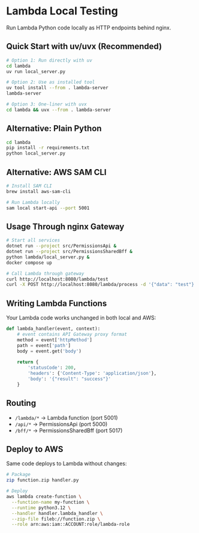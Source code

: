 # Lambda Local Testing

Run Lambda Python code locally as HTTP endpoints behind nginx.

## Quick Start with uv/uvx (Recommended)

```bash
# Option 1: Run directly with uv
cd lambda
uv run local_server.py

# Option 2: Use as installed tool
uv tool install --from . lambda-server
lambda-server

# Option 3: One-liner with uvx
cd lambda && uvx --from . lambda-server
```

## Alternative: Plain Python

```bash
cd lambda
pip install -r requirements.txt
python local_server.py
```

## Alternative: AWS SAM CLI

```bash
# Install SAM CLI
brew install aws-sam-cli

# Run Lambda locally
sam local start-api --port 5001
```

## Usage Through nginx Gateway

```bash
# Start all services
dotnet run --project src/PermissionsApi &
dotnet run --project src/PermissionsSharedBff &
python lambda/local_server.py &
docker compose up

# Call Lambda through gateway
curl http://localhost:8080/lambda/test
curl -X POST http://localhost:8080/lambda/process -d '{"data": "test"}'
```

## Writing Lambda Functions

Your Lambda code works unchanged in both local and AWS:

```python
def lambda_handler(event, context):
    # event contains API Gateway proxy format
    method = event['httpMethod']
    path = event['path']
    body = event.get('body')
    
    return {
        'statusCode': 200,
        'headers': {'Content-Type': 'application/json'},
        'body': '{"result": "success"}'
    }
```

## Routing

- `/lambda/*` → Lambda function (port 5001)
- `/api/*` → PermissionsApi (port 5000)
- `/bff/*` → PermissionsSharedBff (port 5017)

## Deploy to AWS

Same code deploys to Lambda without changes:

```bash
# Package
zip function.zip handler.py

# Deploy
aws lambda create-function \
  --function-name my-function \
  --runtime python3.12 \
  --handler handler.lambda_handler \
  --zip-file fileb://function.zip \
  --role arn:aws:iam::ACCOUNT:role/lambda-role
```
